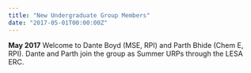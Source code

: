 ```yaml
---
title: "New Undergraduate Group Members"
date: "2017-05-01T00:00:00Z"
---
```

**May 2017** Welcome to Dante Boyd (MSE, RPI) and Parth Bhide (Chem E, RPI). Dante and Parth join the group as Summer URPs through the LESA ERC.